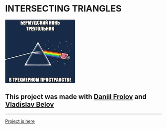# **INTERSECTING TRIANGLES**

![Screenshot](tr.jpg)

## This project was made with [Daniil Frolov](https://github.com/Exactlywb) and [Vladislav Belov](https://github.com/kolobabka)
---
[Project is here](https://github.com/Exactlywb/VladimirovsCourse/tree/master/triangles_together)